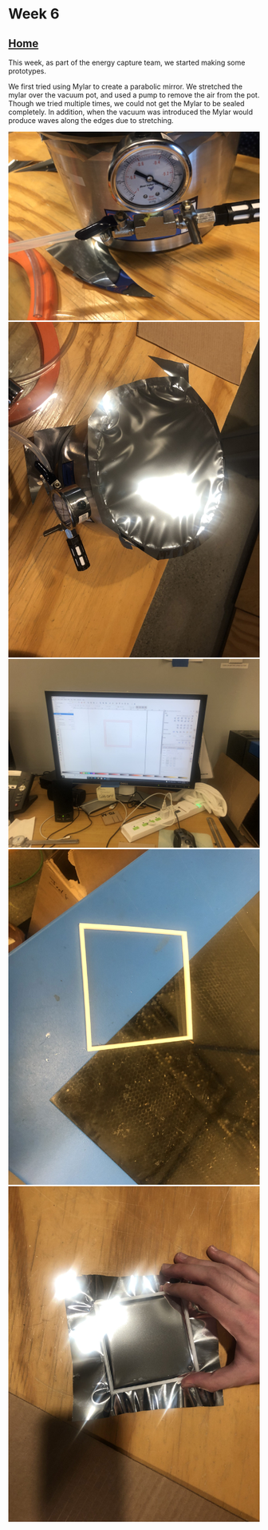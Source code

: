 # Week 6

## [Home](https://dtxiong.github.io/rapid-prototyping/)

This week, as part of the energy capture team, we started making some prototypes. 

We first tried using Mylar to create a parabolic mirror. We stretched the mylar over the vacuum pot, and used a pump to remove the air from the pot. Though we tried multiple times, we could not get the Mylar to be sealed completely. In addition, when the vacuum was introduced the Mylar would produce waves along the edges due to stretching. 

![Pressure](./IMG_8551.jpg)
![Mylar](./IMG_8552.jpg)
![Laser](./IMG_8554.jpg)
![Square](./IMG_8556.jpg)
![Square2](./IMG_8557.jpg)

